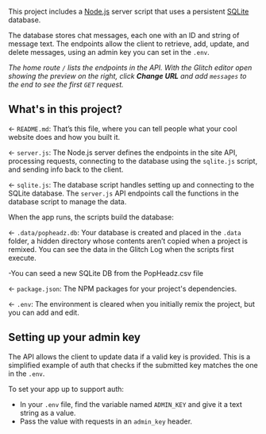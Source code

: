 
This project includes a [Node.js](https://nodejs.org/en/about/) server script that uses a persistent [SQLite](https://www.sqlite.org) database.

The database stores chat messages, each one with an ID and string of message text. The endpoints allow the client to retrieve, add, update, and delete messages, using an admin key you can set in the `.env`.

_The home route `/` lists the endpoints in the API. With the Glitch editor open showing the preview on the right, click __Change URL__ and add `messages` to the end to see the first `GET` request._

## What's in this project?

← `README.md`: That’s this file, where you can tell people what your cool website does and how you built it.

← `server.js`: The Node.js server defines the endpoints in the site API, processing requests, connecting to the database using the `sqlite.js` script, and sending info back to the client.

← `sqlite.js`: The database script handles setting up and connecting to the SQLite database. The `server.js` API endpoints call the functions in the database script to manage the data.

When the app runs, the scripts build the database:

← `.data/popheadz.db`: Your database is created and placed in the `.data` folder, a hidden directory whose contents aren’t copied when a project is remixed. You can see the data in the Glitch Log when the scripts first execute.

-You can seed a new SQLite DB from the PopHeadz.csv file

← `package.json`: The NPM packages for your project's dependencies.

← `.env`: The environment is cleared when you initially remix the project, but you can add and edit.

## Setting up your admin key

The API allows the client to update data if a valid key is provided. This is a simplified example of auth that checks if the submitted key matches the one in the `.env`.

To set your app up to support auth:

* In your `.env` file, find the variable named `ADMIN_KEY` and give it a text string as a value.
* Pass the value with requests in an `admin_key` header.
